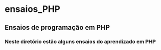 # ensaios_PHP
## Ensaios de programação em PHP
### Neste diretório estão alguns ensaios do aprendizado em PHP 